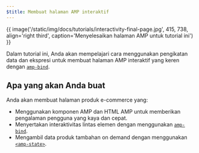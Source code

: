 ```yaml
---
$title: Membuat halaman AMP interaktif
---
```


{{ image('/static/img/docs/tutorials/interactivity-final-page.jpg', 415, 738, align='right third', caption='Menyelesaikan halaman AMP untuk tutorial ini') }}

Dalam tutorial ini, Anda akan mempelajari cara menggunakan pengikatan data dan ekspresi untuk membuat halaman AMP interaktif yang keren dengan [`amp-bind`](../../../../documentation/components/reference/amp-bind.md).

## Apa yang akan Anda buat

Anda akan membuat halaman produk e-commerce yang:

- Menggunakan komponen AMP dan HTML AMP untuk memberikan pengalaman pengguna yang kaya dan cepat.
- Menyertakan interaktivitas lintas elemen dengan menggunakan [`amp-bind`](../../../../documentation/components/reference/amp-bind.md).
- Mengambil data produk tambahan on demand dengan menggunakan [`<amp-state>`](../../../../documentation/components/reference/amp-bind.md#state).
